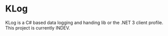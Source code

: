 KLog
====

KLog is a C# based data logging and handing lib or the .NET 3 client profile. This project is currently INDEV.
